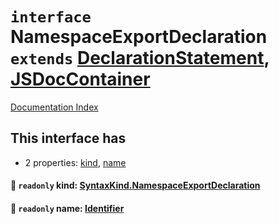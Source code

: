 # `interface` NamespaceExportDeclaration `extends` [DeclarationStatement](../private.interface.DeclarationStatement/README.md), [JSDocContainer](../private.interface.JSDocContainer/README.md)

[Documentation Index](../README.md)

## This interface has

- 2 properties:
[kind](#-readonly-kind-syntaxkindnamespaceexportdeclaration),
[name](#-readonly-name-identifier)


#### 📄 `readonly` kind: [SyntaxKind.NamespaceExportDeclaration](../private.enum.SyntaxKind/README.md#namespaceexportdeclaration--270)



#### 📄 `readonly` name: [Identifier](../private.interface.Identifier/README.md)



